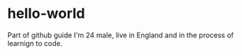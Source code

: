 # hello-world
Part of github guide
I'm 24 male, live in England and in the process of learnign to code.
